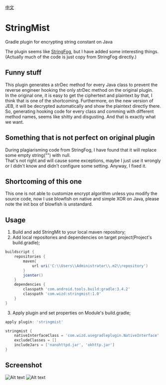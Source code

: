 [中文](https://github.com/wizdzz/StringMist/blob/master/README_zhcn.md)

# StringMist
Gradle plugin for encrypting string constant on Java<br>

The plugin seems like [StringFog](https://github.com/MegatronKing/StringFog), but I have added some interesting things.<br>
(Actually much of the code is just copy from StringFog directly.)<br>

## Funny stuff
This plugin generates a strDec method for every Java class to prevent the reverse engineer hooking the only strDec method on the original plugin.<br>
In the original one, it is easy to get the ciphertext and plaintext by that, I think that is one of the shortcoming. Furthermore, on the new version of JEB, it will be decrypted automatically and show the plaintext directly there.<br>
So, generating hooking code for every class and comming with different method names, seems like shitty and disgusting. And that is exactly what we want.<br>

## Something that is not perfect on original plugin
During plagiarisming code from StringFog, I have found that it will replace some empty string("") with null.<br>
That's not right and will cause some exceptions, maybe I just use it wrongly or I didn't know and didn't configure some setting. Anyway, I fixed it.<br>

## Shortcoming of this one
This one is not able to customize encrypt algorithm unless you modify the source code, now I use blowfish on native and simple XOR on Java, please note the init box of blowfish is unstandard.

## Usage
1. Build and add StringMit to your local maven repository;
2. Add local repositories and dependencies on target project(Project's build.gradle);
```gradle
buildscript {
    repositories {
        maven{
            url uri('C:\\Users\\Administrator\\.m2\\repository')
        }
        jcenter()
    }
    dependencies {
        classpath 'com.android.tools.build:gradle:3.4.2'
        classpath 'com.wizd:stringmist:1.0'
    }
}
```
3. Apply plugin and set properties on Module's build.gradle;
```gradle
apply plugin: 'stringmist'

stringmist {
    nativeInterfaceClass = 'com.wizd.usegradleplugin.NativeInterface'
    excludeClasses = []
    includeJars = ['nanohttpd.jar', 'okhttp.jar']
}
```

## Screenshot
![Alt text](https://github.com/wizdzz/StringMist/blob/master/jadx.png?raw=true)
![Alt text](https://github.com/wizdzz/StringMist/blob/master/JEB.png?raw=true)
